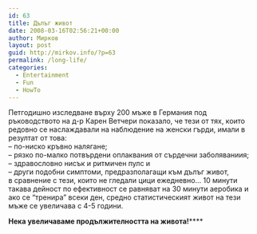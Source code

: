 ```yaml
---
id: 63
title: Дълъг живот
date: 2008-03-16T02:56:21+00:00
author: Мирков
layout: post
guid: http://mirkov.info/?p=63
permalink: /long-life/
categories:
  - Entertainment
  - Fun
  - HowTo
---
```

Петгодишно изследване върху 200 мъже в Германия под ръководството на д-р Карен Ветчери показало, че тези от тях, които редовно се наслаждавали на наблюдение на женски гърди, имали в резултат от това:  
&#8211; по-ниско кръвно налягане;   
&#8211; рязко по-малко потвърдени оплаквания от сърдечни заболяваниия;  
&#8211; здравословно нисък и ритмичен пулс и  
&#8211; други подобни симптоми, предразполагащи към дълъг живот,  
в сравнение с тези, които не гледали цици ежедневно&#8230; 10 минути такава дейност по ефективност се равняват на 30 минути аеробика и ако се &#8220;тренира&#8221; всеки ден, средно статистическият живот на тези мъже се увеличава с 4-5 години.

**Нека увеличаваме продължителността на живота!******